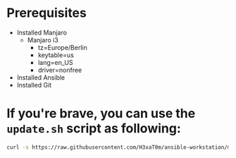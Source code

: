 # Prerequisites

* Installed Manjaro
  * Manjaro i3
    * tz=Europe/Berlin
    * keytable=us
    * lang=en_US
    * driver=nonfree
* Installed Ansible
* Installed Git

# If you're brave, you can use the `update.sh` script as following:
```bash
curl -s https://raw.githubusercontent.com/H3xaT0m/ansible-workstation/master/update.sh
```

